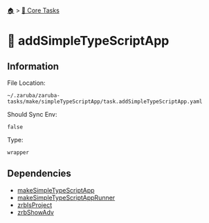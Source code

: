 <!--startTocHeader-->
[🏠](../README.md) > [🥝 Core Tasks](README.md)
# 🐸 addSimpleTypeScriptApp
<!--endTocHeader-->

## Information

File Location:

    ~/.zaruba/zaruba-tasks/make/simpleTypeScriptApp/task.addSimpleTypeScriptApp.yaml

Should Sync Env:

    false

Type:

    wrapper


## Dependencies

* [makeSimpleTypeScriptApp](makeSimpleTypeScriptApp.md)
* [makeSimpleTypeScriptAppRunner](makeSimpleTypeScriptAppRunner.md)
* [zrbIsProject](zrbIsProject.md)
* [zrbShowAdv](zrbShowAdv.md)